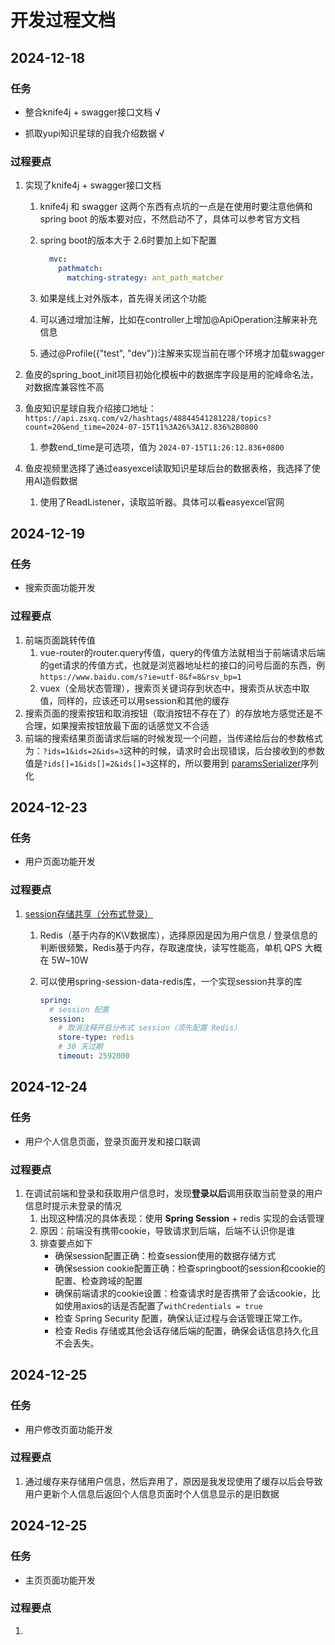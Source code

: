 # 开发过程文档



## 2024-12-18

### 任务

- 整合knife4j + swagger接口文档 √

- 抓取yupi知识星球的自我介绍数据 √



### 过程要点

1. 实现了knife4j + swagger接口文档

   1. knife4j 和 swagger 这两个东西有点坑的一点是在使用时要注意他俩和 spring boot 的版本要对应，不然启动不了，具体可以参考官方文档

   2. spring boot的版本大于 2.6时要加上如下配置

      ```yaml
        mvc:
          pathmatch:
            matching-strategy: ant_path_matcher
      ```
   3. 如果是线上对外版本，首先得关闭这个功能
   4. 可以通过增加注解，比如在controller上增加@ApiOperation注解来补充信息
   5. 通过@Profile({"test", "dev"})注解来实现当前在哪个环境才加载swagger

2. 鱼皮的spring_boot_init项目初始化模板中的数据库字段是用的驼峰命名法，对数据库兼容性不高

3. 鱼皮知识星球自我介绍接口地址：`https://api.zsxq.com/v2/hashtags/48844541281228/topics?count=20&end_time=2024-07-15T11%3A26%3A12.836%2B0800`

   1. 参数end_time是可选项，值为 `2024-07-15T11:26:12.836+0800`

4. 鱼皮视频里选择了通过easyexcel读取知识星球后台的数据表格，我选择了使用AI造假数据

   1. 使用了ReadListener，读取监听器。具体可以看easyexcel官网




## 2024-12-19

### 任务

- 搜索页面功能开发



### 过程要点

1. 前端页面跳转传值
   1. vue-router的router.query传值，query的传值方法就相当于前端请求后端的get请求的传值方式，也就是浏览器地址栏的接口的问号后面的东西，例`https://www.baidu.com/s?ie=utf-8&f=8&rsv_bp=1`
   2. vuex（全局状态管理），搜索页关键词存到状态中，搜索页从状态中取值，同样的，应该还可以用session和其他的缓存
2. 搜索页面的搜索按钮和取消按钮（取消按钮不存在了）的存放地方感觉还是不合理，如果搜索按钮放最下面的话感觉又不合适
3. 前端的搜索结果页面请求后端的时候发现一个问题，当传递给后台的参数格式为：`?ids=1&ids=2&ids=3`这种的时候，请求时会出现错误，后台接收到的参数值是`?ids[]=1&ids[]=2&ids[]=3`这样的，所以要用到 [paramsSerializer](https://blog.csdn.net/weixin_43970434/article/details/121402694)序列化



## 2024-12-23

### 任务

- 用户页面功能开发



### 过程要点

1. [session存储共享（分布式登录）](https://blog.csdn.net/xushuai2333333/article/details/126946816)

   1. Redis（基于内存的K\V数据库），选择原因是因为用户信息 / 登录信息的判断很频繁，Redis基于内存，存取速度快，读写性能高，单机 QPS 大概在 5W~10W

   2. 可以使用spring-session-data-redis库，一个实现session共享的库

      ```yml
      spring:
        # session 配置
        session:
          # 取消注释开启分布式 session（须先配置 Redis）
          store-type: redis
          # 30 天过期
          timeout: 2592000
      ```
      
      

## 2024-12-24

### 任务

- 用户个人信息页面，登录页面开发和接口联调




### 过程要点

1. 在调试前端和登录和获取用户信息时，发现**登录以后**调用获取当前登录的用户信息时提示未登录的情况
   1. 出现这种情况的具体表现：使用 **Spring Session** + redis 实现的会话管理
   2. 原因：前端没有携带cookie，导致请求到后端，后端不认识你是谁
   3. 排查要点如下
      - 确保session配置正确：检查session使用的数据存储方式
      - 确保session cookie配置正确：检查springboot的session和cookie的配置、检查跨域的配置
      - 确保前端请求的cookie设置：检查请求时是否携带了会话cookie，比如使用axios的话是否配置了`withCredentials = true`
      - 检查 Spring Security 配置，确保认证过程与会话管理正常工作。
      - 检查 Redis 存储或其他会话存储后端的配置，确保会话信息持久化且不会丢失。



## 2024-12-25

### 任务

- 用户修改页面功能开发



### 过程要点

1. 通过缓存来存储用户信息，然后弃用了，原因是我发现使用了缓存以后会导致用户更新个人信息后返回个人信息页面时个人信息显示的是旧数据



## 2024-12-25

### 任务

- 主页页面功能开发



### 过程要点

1. 
